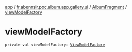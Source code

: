[app](../../index.md) / [fr.abennsir.poc.album.app.gallery.ui](../index.md) / [AlbumFragment](index.md) / [viewModelFactory](./view-model-factory.md)

# viewModelFactory

`private val viewModelFactory: `[`ViewModelFactory`](../../fr.abennsir.poc.album.app.gallery.viewmodel/-view-model-factory/index.md)